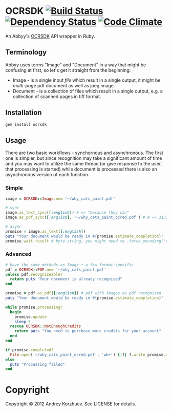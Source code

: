 OCRSDK [![Build Status](https://secure.travis-ci.org/andrusha/ocrsdk.png?branch=master)](http://travis-ci.org/andrusha/ocrsdk) [![Dependency Status](https://gemnasium.com/andrusha/ocrsdk.png)](http://gemnasium.com/andrusha/ocrsdk) [![Code Climate](https://codeclimate.com/badge.png)](https://codeclimate.com/github/andrusha/ocrsdk)
======

An Abbyy's [OCRSDK](http://ocrsdk.com) API wrapper in Ruby.

Terminology
-----------

Abbyy uses terms "Image" and "Document" in a way that might be confusing at first, so let's get it straight from the beginning:

* Image - is a single input _file_ which result in a single output, it might be _multi-page_ pdf document as well as jpeg image.
* Document - is a collection of files which result in a single output, e.g. a collection of scanned pages in tiff format.

Installation
------------

```bash
gem install ocrsdk
```

Usage
-----

There are two basic workflows - synchornous and asynchronous. The first one is simpler, but since recognition may take a significant amount of time and you may want to utilize the same thread (or give response to the user, that processing is started) while document is processed there is also an asynchronous version of each function.

### Simple

```ruby
image = OCRSDK::Image.new '~/why_cats_paint.pdf'

# sync
image.as_text_sync([:english]) # => "because they can"
image.as_pdf_sync([:english], '~/why_cats_paint_ocred.pdf') # # => 31337 (bytes written)

# async
promise = image.as_text([:english])
puts "Your document would be ready in #{promise.estimate_completion}"
promise.wait.result # byte-string, you might need to .force_encoding("utf-8") => "because they can"
```

### Advanced

```ruby
# have the same methods as Image + a few format-specific
pdf = OCRSDK::PDF.new '~/why_cats_paint.pdf'
unless pdf.recognizeable?
  return puts "Your document is already recognized"
end

promise = pdf.as_pdf([:english]) # pdf with images as pdf recognized
puts "Your document would be ready in #{promise.estimate_completion}"

while promise.processing?
  begin
    promise.update
    sleep 5
  rescue OCRSDK::NotEnoughCredits
    return puts "You need to purchase more credits for your account"
  end
end

if promise.completed?
  File.open('~/why_cats_paint_ocred.pdf', 'wb+') {|f| f.write promise.result }
else
  puts "Processing failed"
end
```

Copyright
=========
Copytright © 2012 Andrey Korzhuev. See LICENSE for details.
